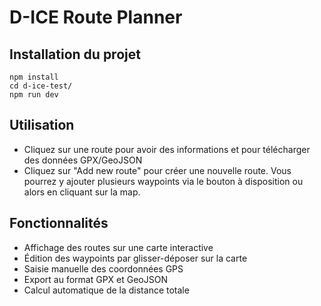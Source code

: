 # D-ICE Route Planner

## Installation du projet

```
npm install
cd d-ice-test/
npm run dev
```

## Utilisation

- Cliquez sur une route pour avoir des informations et pour télécharger des données GPX/GeoJSON
- Cliquez sur "Add new route" pour créer une nouvelle route. Vous pourrez y ajouter plusieurs waypoints via le bouton à disposition ou alors en cliquant sur la map.

## Fonctionnalités

- Affichage des routes sur une carte interactive
- Édition des waypoints par glisser-déposer sur la carte
- Saisie manuelle des coordonnées GPS
- Export au format GPX et GeoJSON
- Calcul automatique de la distance totale
